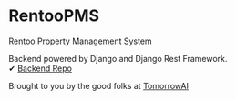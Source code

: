 # RentooPMS

Rentoo Property Management System

Backend powered by Django and Django Rest Framework.  
✔ [Backend Repo](https://github.com/KagemaNjoroge/RentooBackend)

Brought to you by the good folks at [TomorrowAI](https://tomorrow.co.ke)
